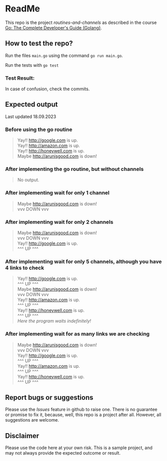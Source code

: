 # ReadMe
This repo is the project *routines-and-channels* as described in the course  [Go: The Complete Developer's Guide (Golang)](https://udemy.com/course/go-the-complete-developers-guide/). 



## How to test the repo?
Run the files `main.go` using the command 
`go run main.go`.   

Run the tests with 
`go test`

### Test Result:


In case of confusion, check the commits. 

## Expected output
Last updated 18.09.2023 
### Before using the go routine
>Yay!! http://google.com is up.  
Yay!! http://amazon.com is up.  
Yay!! http://honeywell.com is up.  
Maybe http://arunisgood.com is down!  

### After implementing the go routine, but without channels
> No output.

### After implementing wait for only 1 channel
> Maybe http://arunisgood.com is down!   
vvv DOWN vvv   

### After implementing wait for only 2 channels
>Maybe http://arunisgood.com is down!   
vvv DOWN vvv   
Yay!! http://google.com is up.   
^^^ UP ^^^   

### After implementing wait for only 5 channels, although you have 4 links to check
>Yay!! http://google.com is up.   
^^^ UP ^^^   
Maybe http://arunisgood.com is down!   
vvv DOWN vvv   
Yay!! http://amazon.com is up.  
^^^ UP ^^^  
Yay!! http://honeywell.com is up.  
^^^ UP ^^^  
*Here the program waits indefinitely!*

### After implementing wait for as many links we are checking
>Maybe http://arunisgood.com is down!  
vvv DOWN vvv  
Yay!! http://google.com is up.  
^^^ UP ^^^  
Yay!! http://amazon.com is up.  
^^^ UP ^^^  
Yay!! http://honeywell.com is up.  
^^^ UP ^^^  

## Report bugs or suggestions
Please use the *Issues* feature in github to raise one. There is no guarantee or promise to fix it, because, well, this repo is a project after all. However, all suggestions are welcome. 

## Disclaimer
Please use the code here at your own risk. This is a sample project, and may not always provide the expected outcome or result. 
